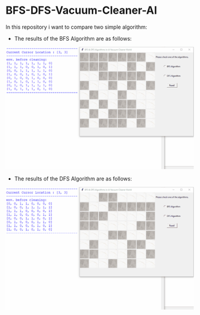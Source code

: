 # BFS-DFS-Vacuum-Cleaner-AI
In this repository i want to compare two simple algorithm:


- The results of the BFS Algorithm are as follows:

![](https://github.com/gholinejad/BFS-DFS-Vacuum-Cleaner-AI/blob/master/Results/BFS%20in%20AI%20Vacuum%20Cleaner%20World.gif)






- The results of the DFS Algorithm are as follows:

![](https://github.com/gholinejad/BFS-DFS-Vacuum-Cleaner-AI/blob/master/Results/DFS%20in%20AI%20Vacuum%20Cleaner%20World.gif)
